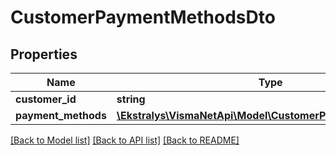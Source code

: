 # CustomerPaymentMethodsDto

## Properties
Name | Type | Description | Notes
------------ | ------------- | ------------- | -------------
**customer_id** | **string** |  | [optional] 
**payment_methods** | [**\Ekstralys\VismaNetApi\Model\CustomerPaymentMethodDto[]**](CustomerPaymentMethodDto.md) |  | [optional] 

[[Back to Model list]](../README.md#documentation-for-models) [[Back to API list]](../README.md#documentation-for-api-endpoints) [[Back to README]](../README.md)


